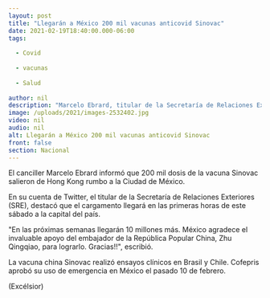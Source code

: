 ```yaml
---
layout: post
title: "Llegarán a México 200 mil vacunas anticovid Sinovac"
date: 2021-02-19T18:40:00.000-06:00
tags:
  
  - Covid
  
  - vacunas
  
  - Salud
  
author: nil
description: "Marcelo Ebrard, titular de la Secretaría de Relaciones Exteriores, destacó que el cargamento llegará en las primeras horas de este sábado a la Ciudad de México"
image: /uploads/2021/images-2532402.jpg
video: nil
audio: nil
alt: Llegarán a México 200 mil vacunas anticovid Sinovac
front: false
section: Nacional
---
```


El canciller Marcelo Ebrard informó que 200 mil dosis de la vacuna Sinovac salieron de Hong Kong rumbo a la Ciudad de México.

En su cuenta de Twitter, el titular de la Secretaría de Relaciones Exteriores (SRE), destacó que el cargamento llegará en las primeras horas de este sábado a la capital del país.

"En las próximas semanas llegarán 10 millones más. México agradece el invaluable apoyo del embajador de la República Popular China, Zhu Qingqiao, para lograrlo. Gracias!!", escribió.

La vacuna china Sinovac realizó ensayos clínicos en Brasil y Chile. Cofepris aprobó su uso de emergencia en México el pasado 10 de febrero.

(Excélsior)
